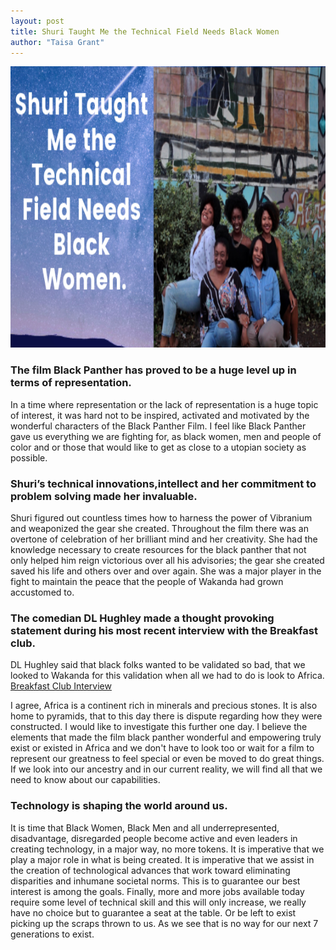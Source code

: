 ```yaml
---
layout: post
title: Shuri Taught Me the Technical Field Needs Black Women 
author: "Taisa Grant"
---
```


<img src="https://raw.githubusercontent.com/SageGram/sagegram.github.io/master/Text%20placeholder.png"
	title="Sisters" width="800" height="450"/>
  
### The film Black Panther has proved to be a huge level up in terms of representation. 
In a time where representation or the lack of representation is a huge topic of interest, it was hard not to be inspired, activated and motivated by the wonderful characters of the Black Panther Film. I feel like Black Panther gave us everything we are fighting for, as black women, men and people of color and or those that would like to get as close to a utopian society as possible.

### Shuri’s technical innovations,intellect and her commitment to problem solving made her invaluable.
Shuri figured out countless times how to harness the power of Vibranium and weaponized the gear she created. Throughout the film there was an overtone of celebration of her brilliant mind and her creativity. She had the knowledge necessary to create resources for the black panther that not only helped him reign victorious over all his advisories; the gear she created saved his life and others over and over again. She was a major player in the fight to maintain the peace that the people of Wakanda had grown accustomed to.

### The comedian DL Hughley made a thought provoking statement during his most recent interview with the Breakfast club. 
DL Hughley said that black folks wanted to be validated so bad, that we looked to Wakanda for this validation when all we had to do is look to Africa. [Breakfast Club Interview](https://www.youtube.com/watch?v=roiw0Ykwa6E)

I agree, Africa is a continent rich in minerals and precious stones. It is also home to pyramids, that to this day there is dispute regarding how they were constructed. I would like to investigate this further one day. I believe the elements that made the film black panther wonderful and empowering truly exist or existed in Africa and we don't have to look too or wait for a film to represent our greatness to feel special or even be moved to do great things. If we look into our ancestry and in our current reality, we will find all that we need to know about our capabilities.

### Technology is shaping the world around us.
It is time that Black Women, Black Men and all underrepresented, disadvantage, disregarded people become active and even leaders in creating technology, in a major way, no more tokens. It is imperative that we play a major role in what is being created. It is imperative that we assist in the creation of technological advances that work toward eliminating disparities and inhumane societal norms. This is to guarantee our best interest is among the goals. Finally, more and more jobs available today require some level of technical skill and this will only increase, we really have no choice but to guarantee a seat at the table. Or be left to exist picking up the scraps thrown to us. As we see that is no way for our next 7 generations to exist.




